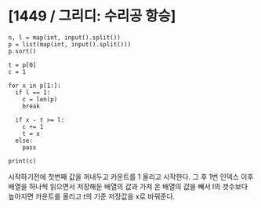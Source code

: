 # [1449 / 그리디: 수리공 항승]

```
n, l = map(int, input().split())
p = list(map(int, input().split()))
p.sort()

t = p[0]
c = 1

for x in p[1:]:
  if l == 1:
    c = len(p)
    break

  if x - t >= l:
    c += 1
    t = x
  else:
    pass

print(c)
```

시작하기전에 첫번째 값을 꺼내두고 카운트를 1 올리고 시작한다. 그 후 1번 인덱스 이후 배열을 하나씩 읽으면서 저장해둔 배열의 값과 가져 온 배열의 값을 빼서 l의 갯수보다 높아지면 카운트를 올리고 t의 기준 저장값을 x로 바꿔준다.
